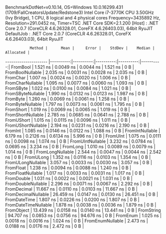 
BenchmarkDotNet=v0.10.14, OS=Windows 10.0.16299.431 (1709/FallCreatorsUpdate/Redstone3)
Intel Core i7-3770K CPU 3.50GHz (Ivy Bridge), 1 CPU, 8 logical and 4 physical cores
Frequency=3435892 Hz, Resolution=291.0452 ns, Timer=TSC
.NET Core SDK=2.1.200
  [Host]     : .NET Core 2.0.7 (CoreCLR 4.6.26328.01, CoreFX 4.6.26403.03), 64bit RyuJIT
  DefaultJob : .NET Core 2.0.7 (CoreCLR 4.6.26328.01, CoreFX 4.6.26403.03), 64bit RyuJIT


               Method |      Mean |     Error |    StdDev |    Median | Allocated |
--------------------- |----------:|----------:|----------:|----------:|----------:|
             FromBool |  1.521 ns | 0.0049 ns | 0.0044 ns |  1.521 ns |       0 B |
     FromBoolNullable |  2.035 ns | 0.0031 ns | 0.0028 ns |  2.035 ns |       0 B |
             FromChar |  1.007 ns | 0.0024 ns | 0.0020 ns |  1.006 ns |       0 B |
     FromCharNullable |  1.095 ns | 0.0077 ns | 0.0060 ns |  1.093 ns |       0 B |
            FromSByte |  1.022 ns | 0.0100 ns | 0.0084 ns |  1.021 ns |       0 B |
    FromSByteNullable |  1.990 ns | 0.0132 ns | 0.0123 ns |  1.987 ns |       0 B |
             FromByte |  1.260 ns | 0.0069 ns | 0.0061 ns |  1.258 ns |       0 B |
     FromByteNullable |  1.797 ns | 0.0073 ns | 0.0061 ns |  1.795 ns |       0 B |
            FromShort |  1.019 ns | 0.0069 ns | 0.0065 ns |  1.019 ns |       0 B |
    FromShortNullable |  2.785 ns | 0.0685 ns | 0.0641 ns |  2.788 ns |       0 B |
           FromUShort |  1.015 ns | 0.0115 ns | 0.0096 ns |  1.011 ns |       0 B |
   FromUShortNullable |  2.194 ns | 0.0231 ns | 0.0216 ns |  2.190 ns |       0 B |
              FromInt |  1.085 ns | 0.0146 ns | 0.0122 ns |  1.088 ns |       0 B |
      FromIntNullable |  6.179 ns | 0.2126 ns | 0.6134 ns |  5.996 ns |       0 B |
             FromUInt |  1.075 ns | 0.0111 ns | 0.0098 ns |  1.074 ns |       0 B |
     FromUIntNullable |  3.232 ns | 0.0784 ns | 0.0695 ns |  3.234 ns |       0 B |
             FromLong |  1.010 ns | 0.0089 ns | 0.0079 ns |  1.014 ns |       0 B |
     FromLongNullable |  2.544 ns | 0.0047 ns | 0.0044 ns |  2.542 ns |       0 B |
            FromULong |  1.352 ns | 0.0116 ns | 0.0103 ns |  1.354 ns |       0 B |
    FromULongNullable |  3.057 ns | 0.0033 ns | 0.0030 ns |  3.057 ns |       0 B |
            FromFloat |  1.238 ns | 0.0094 ns | 0.0088 ns |  1.240 ns |       0 B |
    FromFloatNullable |  1.017 ns | 0.0033 ns | 0.0031 ns |  1.017 ns |       0 B |
           FromDouble |  1.031 ns | 0.0022 ns | 0.0021 ns |  1.031 ns |       0 B |
   FromDoubleNullable |  2.296 ns | 0.0071 ns | 0.0067 ns |  2.292 ns |       0 B |
          FromDecimal | 11.667 ns | 0.0110 ns | 0.0103 ns | 11.667 ns |       0 B |
  FromDecimalNullable | 26.459 ns | 0.0147 ns | 0.0130 ns | 26.451 ns |       0 B |
         FromDateTime |  1.807 ns | 0.0226 ns | 0.0200 ns |  1.807 ns |       0 B |
 FromDateTimeNullable |  1.878 ns | 0.0038 ns | 0.0036 ns |  1.879 ns |       0 B |
           FromObject | 13.439 ns | 0.0158 ns | 0.0140 ns | 13.441 ns |       0 B |
           FromString | 94.707 ns | 0.0853 ns | 0.0756 ns | 94.676 ns |       0 B |
             FromEnum |  1.025 ns | 0.0018 ns | 0.0016 ns |  1.024 ns |       0 B |
     FromEnumNullable |  2.473 ns | 0.0188 ns | 0.0176 ns |  2.472 ns |       0 B |
